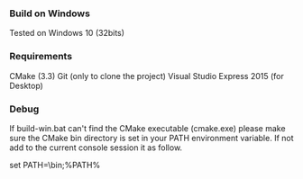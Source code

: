 ### Build on Windows

Tested on Windows 10 (32bits)

### Requirements

CMake (3.3)
Git (only to clone the project)
Visual Studio Express 2015 (for Desktop)

### Debug

If build-win.bat can't find the CMake executable (cmake.exe) please make sure the CMake bin directory is set in your PATH environment variable.
If not add to the current console session it as follow.

set PATH=<path-to-cmake-install>\bin;%PATH%
